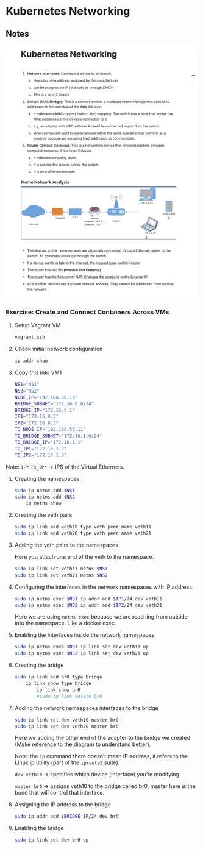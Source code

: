 # Kubernetes Networking

## Notes

![alt text](assets/page-1.png)

### Exercise: Create and Connect Containers Across VMs

1. Setup Vagrant VM

    ```sh
    vagrant ssh
    ```

1. Check initial network configuration

    ```sh
    ip addr show
    ```

1. Copy this into VM1

    ```sh
    NS1="NS1"
    NS2="NS2"
    NODE_IP="192.168.56.10"
    BRIDGE_SUBNET="172.16.0.0/24"
    BRIDGE_IP="172.16.0.1"
    IP1="172.16.0.2"
    IP2="172.16.0.3"
    TO_NODE_IP="192.168.56.11"
    TO_BRIDGE_SUBNET="172.16.1.0/24"
    TO_BRIDGE_IP="172.16.1.1"
    TO_IP1="172.16.1.2"
    TO_IP2="172.16.1.3"
    ```

Note: `IP*` `TO_IP*` -> IPS of the Virtual Ethernets.

1. Creating the namespaces

    ```sh
    sudo ip netns add $NS1
    sudo ip netns add $NS2
        ip netns show
    ```

1. Creating the veth pairs

    ```sh
    sudo ip link add veth10 type veth peer name veth11
    sudo ip link add veth20 type veth peer name veth21
    ```

1. Adding the veth pairs to the namespaces

    Here you attach one end of the veth to the namespace.

    ```sh
    sudo ip link set veth11 netns $NS1
    sudo ip link set veth21 netns $NS2
    ```

1. Configuring the interfaces in the network namespaces with IP address

    ```sh
    sudo ip netns exec $NS1 ip addr add $IP1/24 dev veth11 
    sudo ip netns exec $NS2 ip addr add $IP2/24 dev veth21 
    ```

    Here we are using `netns exec` because we are reaching from outside into the namespace. Like a docker exec.

1. Enabling the interfaces inside the network namespaces

    ```sh
    sudo ip netns exec $NS1 ip link set dev veth11 up
    sudo ip netns exec $NS2 ip link set dev veth21 up
    ```

1. Creating the bridge

    ```sh
    sudo ip link add br0 type bridge
        ip link show type bridge
            ip link show br0
            #sudo ip link delete br0
    ```

1. Adding the network namespaces interfaces to the bridge

    ```sh
    sudo ip link set dev veth10 master br0
    sudo ip link set dev veth20 master br0
    ```

    Here we adding the other end of the adapter to the bridge we created (Make reference to the diagram to understand better).

    Note: the `ip` command there doesn’t mean IP address, it refers to the Linux ip utility (part of the `iproute2` suite).

    `dev veth10` → specifies which device (interface) you’re modifying.

    `master br0` → assigns veth10 to the bridge called br0, master here is the bond that will control that interface.

1. Assigning the IP address to the bridge

    ```sh
    sudo ip addr add $BRIDGE_IP/24 dev br0
    ```

1. Enabling the bridge

    ```sh
    sudo ip link set dev br0 up
    ```